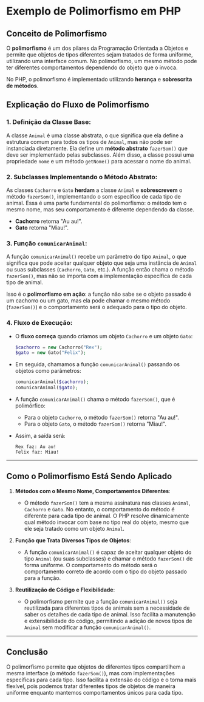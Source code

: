 # Exemplo de Polimorfismo em PHP

## Conceito de Polimorfismo

O **polimorfismo** é um dos pilares da Programação Orientada a Objetos e permite que objetos de tipos diferentes sejam tratados de forma uniforme, utilizando uma interface comum. No polimorfismo, um mesmo método pode ter diferentes comportamentos dependendo do objeto que o invoca.

No PHP, o polimorfismo é implementado utilizando **herança** e **sobrescrita de métodos**.

## Explicação do Fluxo de Polimorfismo

### 1. **Definição da Classe Base**:
A classe `Animal` é uma classe abstrata, o que significa que ela define a estrutura comum para todos os tipos de `Animal`, mas não pode ser instanciada diretamente. Ela define um **método abstrato** `fazerSom()` que deve ser implementado pelas subclasses. Além disso, a classe possui uma propriedade `nome` e um método `getNome()` para acessar o nome do animal.

### 2. **Subclasses Implementando o Método Abstrato**:
As classes `Cachorro` e `Gato` **herdam** a classe `Animal` e **sobrescrevem** o método `fazerSom()`, implementando o som específico de cada tipo de animal. Essa é uma parte fundamental do polimorfismo: o método tem o mesmo nome, mas seu comportamento é diferente dependendo da classe.

- **Cachorro** retorna "Au au!".
- **Gato** retorna "Miau!".

### 3. **Função `comunicarAnimal`**:
A função `comunicarAnimal()` recebe um parâmetro do tipo `Animal`, o que significa que pode aceitar qualquer objeto que seja uma instância de `Animal` ou suas subclasses (`Cachorro`, `Gato`, etc.). A função então chama o método `fazerSom()`, mas não se importa com a implementação específica de cada tipo de animal. 

Isso é o **polimorfismo em ação**: a função não sabe se o objeto passado é um cachorro ou um gato, mas ela pode chamar o mesmo método (`fazerSom()`) e o comportamento será o adequado para o tipo do objeto.

### 4. **Fluxo de Execução**:
- O **fluxo começa** quando criamos um objeto `Cachorro` e um objeto `Gato`:
    ```php
    $cachorro = new Cachorro("Rex");
    $gato = new Gato("Felix");
    ```

- Em seguida, chamamos a função `comunicarAnimal()` passando os objetos como parâmetros:
    ```php
    comunicarAnimal($cachorro);
    comunicarAnimal($gato);
    ```

- A função `comunicarAnimal()` chama o método `fazerSom()`, que é polimórfico:
    - Para o objeto `Cachorro`, o método `fazerSom()` retorna "Au au!".
    - Para o objeto `Gato`, o método `fazerSom()` retorna "Miau!".

- Assim, a saída será:
    ```
    Rex faz: Au au!
    Felix faz: Miau!
    ```

---

## Como o Polimorfismo Está Sendo Aplicado

1. **Métodos com o Mesmo Nome, Comportamentos Diferentes**:
   - O método `fazerSom()` tem a mesma assinatura nas classes `Animal`, `Cachorro` e `Gato`. No entanto, o comportamento do método é diferente para cada tipo de animal. O PHP resolve dinamicamente qual método invocar com base no tipo real do objeto, mesmo que ele seja tratado como um objeto `Animal`.

2. **Função que Trata Diversos Tipos de Objetos**:
   - A função `comunicarAnimal()` é capaz de aceitar qualquer objeto do tipo `Animal` (ou suas subclasses) e chamar o método `fazerSom()` de forma uniforme. O comportamento do método será o comportamento correto de acordo com o tipo do objeto passado para a função.

3. **Reutilização de Código e Flexibilidade**:
   - O polimorfismo permite que a função `comunicarAnimal()` seja reutilizada para diferentes tipos de animais sem a necessidade de saber os detalhes de cada tipo de animal. Isso facilita a manutenção e extensibilidade do código, permitindo a adição de novos tipos de `Animal` sem modificar a função `comunicarAnimal()`.

---

## Conclusão

O polimorfismo permite que objetos de diferentes tipos compartilhem a mesma interface (o método `fazerSom()`), mas com implementações específicas para cada tipo. Isso facilita a extensão do código e o torna mais flexível, pois podemos tratar diferentes tipos de objetos de maneira uniforme enquanto mantemos comportamentos únicos para cada tipo.